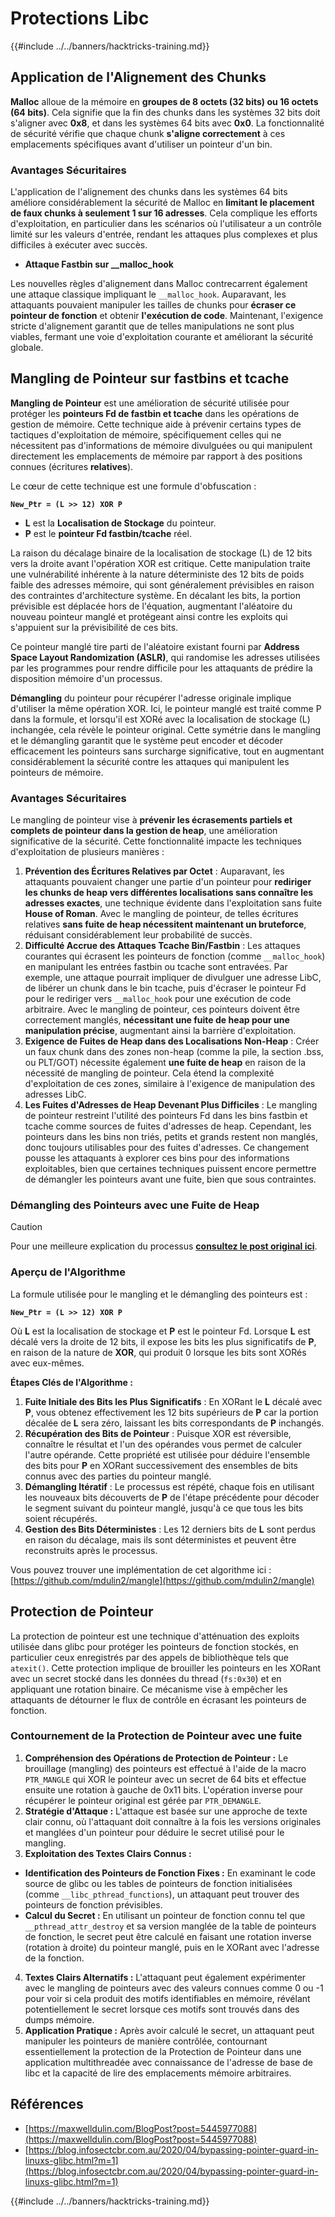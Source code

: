 # Protections Libc

{{#include ../../banners/hacktricks-training.md}}

## Application de l'Alignement des Chunks

**Malloc** alloue de la mémoire en **groupes de 8 octets (32 bits) ou 16 octets (64 bits)**. Cela signifie que la fin des chunks dans les systèmes 32 bits doit s'aligner avec **0x8**, et dans les systèmes 64 bits avec **0x0**. La fonctionnalité de sécurité vérifie que chaque chunk **s'aligne correctement** à ces emplacements spécifiques avant d'utiliser un pointeur d'un bin.

### Avantages Sécuritaires

L'application de l'alignement des chunks dans les systèmes 64 bits améliore considérablement la sécurité de Malloc en **limitant le placement de faux chunks à seulement 1 sur 16 adresses**. Cela complique les efforts d'exploitation, en particulier dans les scénarios où l'utilisateur a un contrôle limité sur les valeurs d'entrée, rendant les attaques plus complexes et plus difficiles à exécuter avec succès.

- **Attaque Fastbin sur \_\_malloc_hook**

Les nouvelles règles d'alignement dans Malloc contrecarrent également une attaque classique impliquant le `__malloc_hook`. Auparavant, les attaquants pouvaient manipuler les tailles de chunks pour **écraser ce pointeur de fonction** et obtenir **l'exécution de code**. Maintenant, l'exigence stricte d'alignement garantit que de telles manipulations ne sont plus viables, fermant une voie d'exploitation courante et améliorant la sécurité globale.

## Mangling de Pointeur sur fastbins et tcache

**Mangling de Pointeur** est une amélioration de sécurité utilisée pour protéger les **pointeurs Fd de fastbin et tcache** dans les opérations de gestion de mémoire. Cette technique aide à prévenir certains types de tactiques d'exploitation de mémoire, spécifiquement celles qui ne nécessitent pas d'informations de mémoire divulguées ou qui manipulent directement les emplacements de mémoire par rapport à des positions connues (écritures **relatives**).

Le cœur de cette technique est une formule d'obfuscation :

**`New_Ptr = (L >> 12) XOR P`**

- **L** est la **Localisation de Stockage** du pointeur.
- **P** est le **pointeur Fd fastbin/tcache** réel.

La raison du décalage binaire de la localisation de stockage (L) de 12 bits vers la droite avant l'opération XOR est critique. Cette manipulation traite une vulnérabilité inhérente à la nature déterministe des 12 bits de poids faible des adresses mémoire, qui sont généralement prévisibles en raison des contraintes d'architecture système. En décalant les bits, la portion prévisible est déplacée hors de l'équation, augmentant l'aléatoire du nouveau pointeur manglé et protégeant ainsi contre les exploits qui s'appuient sur la prévisibilité de ces bits.

Ce pointeur manglé tire parti de l'aléatoire existant fourni par **Address Space Layout Randomization (ASLR)**, qui randomise les adresses utilisées par les programmes pour rendre difficile pour les attaquants de prédire la disposition mémoire d'un processus.

**Démangling** du pointeur pour récupérer l'adresse originale implique d'utiliser la même opération XOR. Ici, le pointeur manglé est traité comme P dans la formule, et lorsqu'il est XORé avec la localisation de stockage (L) inchangée, cela révèle le pointeur original. Cette symétrie dans le mangling et le démangling garantit que le système peut encoder et décoder efficacement les pointeurs sans surcharge significative, tout en augmentant considérablement la sécurité contre les attaques qui manipulent les pointeurs de mémoire.

### Avantages Sécuritaires

Le mangling de pointeur vise à **prévenir les écrasements partiels et complets de pointeur dans la gestion de heap**, une amélioration significative de la sécurité. Cette fonctionnalité impacte les techniques d'exploitation de plusieurs manières :

1. **Prévention des Écritures Relatives par Octet** : Auparavant, les attaquants pouvaient changer une partie d'un pointeur pour **rediriger les chunks de heap vers différentes localisations sans connaître les adresses exactes**, une technique évidente dans l'exploitation sans fuite **House of Roman**. Avec le mangling de pointeur, de telles écritures relatives **sans fuite de heap nécessitent maintenant un bruteforce**, réduisant considérablement leur probabilité de succès.
2. **Difficulté Accrue des Attaques Tcache Bin/Fastbin** : Les attaques courantes qui écrasent les pointeurs de fonction (comme `__malloc_hook`) en manipulant les entrées fastbin ou tcache sont entravées. Par exemple, une attaque pourrait impliquer de divulguer une adresse LibC, de libérer un chunk dans le bin tcache, puis d'écraser le pointeur Fd pour le rediriger vers `__malloc_hook` pour une exécution de code arbitraire. Avec le mangling de pointeur, ces pointeurs doivent être correctement manglés, **nécessitant une fuite de heap pour une manipulation précise**, augmentant ainsi la barrière d'exploitation.
3. **Exigence de Fuites de Heap dans des Localisations Non-Heap** : Créer un faux chunk dans des zones non-heap (comme la pile, la section .bss, ou PLT/GOT) nécessite également **une fuite de heap** en raison de la nécessité de mangling de pointeur. Cela étend la complexité d'exploitation de ces zones, similaire à l'exigence de manipulation des adresses LibC.
4. **Les Fuites d'Adresses de Heap Devenant Plus Difficiles** : Le mangling de pointeur restreint l'utilité des pointeurs Fd dans les bins fastbin et tcache comme sources de fuites d'adresses de heap. Cependant, les pointeurs dans les bins non triés, petits et grands restent non manglés, donc toujours utilisables pour des fuites d'adresses. Ce changement pousse les attaquants à explorer ces bins pour des informations exploitables, bien que certaines techniques puissent encore permettre de démangler les pointeurs avant une fuite, bien que sous contraintes.

### **Démangling des Pointeurs avec une Fuite de Heap**

> [!CAUTION]
> Pour une meilleure explication du processus [**consultez le post original ici**](https://maxwelldulin.com/BlogPost?post=5445977088).

### Aperçu de l'Algorithme

La formule utilisée pour le mangling et le démangling des pointeurs est :&#x20;

**`New_Ptr = (L >> 12) XOR P`**

Où **L** est la localisation de stockage et **P** est le pointeur Fd. Lorsque **L** est décalé vers la droite de 12 bits, il expose les bits les plus significatifs de **P**, en raison de la nature de **XOR**, qui produit 0 lorsque les bits sont XORés avec eux-mêmes.

**Étapes Clés de l'Algorithme :**

1. **Fuite Initiale des Bits les Plus Significatifs** : En XORant le **L** décalé avec **P**, vous obtenez effectivement les 12 bits supérieurs de **P** car la portion décalée de **L** sera zéro, laissant les bits correspondants de **P** inchangés.
2. **Récupération des Bits de Pointeur** : Puisque XOR est réversible, connaître le résultat et l'un des opérandes vous permet de calculer l'autre opérande. Cette propriété est utilisée pour déduire l'ensemble des bits pour **P** en XORant successivement des ensembles de bits connus avec des parties du pointeur manglé.
3. **Démangling Itératif** : Le processus est répété, chaque fois en utilisant les nouveaux bits découverts de **P** de l'étape précédente pour décoder le segment suivant du pointeur manglé, jusqu'à ce que tous les bits soient récupérés.
4. **Gestion des Bits Déterministes** : Les 12 derniers bits de **L** sont perdus en raison du décalage, mais ils sont déterministes et peuvent être reconstruits après le processus.

Vous pouvez trouver une implémentation de cet algorithme ici : [https://github.com/mdulin2/mangle](https://github.com/mdulin2/mangle)

## Protection de Pointeur

La protection de pointeur est une technique d'atténuation des exploits utilisée dans glibc pour protéger les pointeurs de fonction stockés, en particulier ceux enregistrés par des appels de bibliothèque tels que `atexit()`. Cette protection implique de brouiller les pointeurs en les XORant avec un secret stocké dans les données du thread (`fs:0x30`) et en appliquant une rotation binaire. Ce mécanisme vise à empêcher les attaquants de détourner le flux de contrôle en écrasant les pointeurs de fonction.

### **Contournement de la Protection de Pointeur avec une fuite**

1. **Compréhension des Opérations de Protection de Pointeur :** Le brouillage (mangling) des pointeurs est effectué à l'aide de la macro `PTR_MANGLE` qui XOR le pointeur avec un secret de 64 bits et effectue ensuite une rotation à gauche de 0x11 bits. L'opération inverse pour récupérer le pointeur original est gérée par `PTR_DEMANGLE`.
2. **Stratégie d'Attaque :** L'attaque est basée sur une approche de texte clair connu, où l'attaquant doit connaître à la fois les versions originales et manglées d'un pointeur pour déduire le secret utilisé pour le mangling.
3. **Exploitation des Textes Clairs Connus :**
- **Identification des Pointeurs de Fonction Fixes :** En examinant le code source de glibc ou les tables de pointeurs de fonction initialisées (comme `__libc_pthread_functions`), un attaquant peut trouver des pointeurs de fonction prévisibles.
- **Calcul du Secret :** En utilisant un pointeur de fonction connu tel que `__pthread_attr_destroy` et sa version manglée de la table de pointeurs de fonction, le secret peut être calculé en faisant une rotation inverse (rotation à droite) du pointeur manglé, puis en le XORant avec l'adresse de la fonction.
4. **Textes Clairs Alternatifs :** L'attaquant peut également expérimenter avec le mangling de pointeurs avec des valeurs connues comme 0 ou -1 pour voir si cela produit des motifs identifiables en mémoire, révélant potentiellement le secret lorsque ces motifs sont trouvés dans des dumps mémoire.
5. **Application Pratique :** Après avoir calculé le secret, un attaquant peut manipuler les pointeurs de manière contrôlée, contournant essentiellement la protection de la Protection de Pointeur dans une application multithreadée avec connaissance de l'adresse de base de libc et la capacité de lire des emplacements mémoire arbitraires.

## Références

- [https://maxwelldulin.com/BlogPost?post=5445977088](https://maxwelldulin.com/BlogPost?post=5445977088)
- [https://blog.infosectcbr.com.au/2020/04/bypassing-pointer-guard-in-linuxs-glibc.html?m=1](https://blog.infosectcbr.com.au/2020/04/bypassing-pointer-guard-in-linuxs-glibc.html?m=1)

{{#include ../../banners/hacktricks-training.md}}
